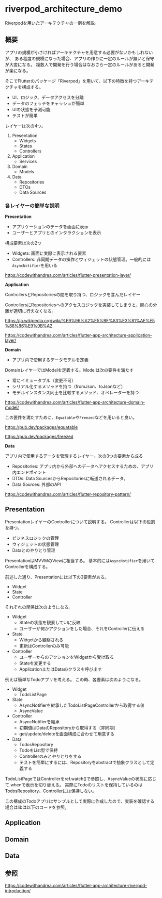 # riverpod_architecture_demo

Riverpodを用いたアーキテクチャの一例を解説。

## 概要

アプリの規模が小さければアーキテクチャを用意する必要がないかもしれないが、
ある程度の規模になった場合、アプリの作りに一定のルールが無いと保守が大変になる。
複数人で開発を行う場合はなおさら一定のルールがあると開発が楽になる。

そこでFlutterのパッケージ「Riverpod」を用いて、以下の特徴を持つアーキテクチャを構成する。

- UI、ロジック、データアクセスを分離
- データのフェッチをキャッシュが簡単
- UIの状態を予測可能
- テストが簡単

レイヤーは次の4つ。

1. Presentation
   - Widgets
   - States
   - Controllers
2. Application
   - Services
3. Domain
   - Models 
4. Data
   - Repositories
   - DTOs
   - Data Sources

### 各レイヤーの簡単な説明

**Presentation**

- アプリケーションのデータを画面に表示
- ユーザーとアプリとのインタラクションを表示

構成要素は次の2つ

- Widgets: 画面に実際に表示される要素
- Controllers: 非同期データの操作とウィジェットの状態管理。一般的には`AsyncNotifier`を用いる

https://codewithandrea.com/articles/flutter-presentation-layer/

**Application**

ControllersとRepositoriesの間を取り持つ、ロジックを含んだレイヤー

ControllersにRepositoriesへのアクセスロジックを実装してしまうと、関心の分離が適切に行えなくなる。

https://ja.wikipedia.org/wiki/%E9%96%A2%E5%BF%83%E3%81%AE%E5%88%86%E9%9B%A2

https://codewithandrea.com/articles/flutter-app-architecture-application-layer/


**Domain**

- アプリ内で使用するデータモデルを定義

DomainレイヤーではModelを定義する。Modelは次の要件を満たす

- 常にイミュータブル（変更不可）
- シリアル化するメソッドを持つ（fromJson、toJsonなど）
- モデルインスタンス同士を比較するメソッド、オペレーターを持つ

https://codewithandrea.com/articles/flutter-app-architecture-domain-model/

この要件を満たすために、`Equatable`や`Freezed`などを用いると良い。

https://pub.dev/packages/equatable

https://pub.dev/packages/freezed

**Data**

アプリ内で使用するデータを管理するレイヤー。次の3つの要素から成る

- Repositories: アプリ内から外部へのデータへアクセスするための、アプリ内エンドポイント
- DTOs: Data SourcesからRepositoriesに転送されるデータ。
- Data Sources: 外部のAPI

https://codewithandrea.com/articles/flutter-repository-pattern/

## Presentation

PresentationレイヤーのControllerについて説明する。
Controllerは以下の役割を持つ。

- ビジネスロジックの管理
- ウィジェットの状態管理
- Dataとのやりとり管理

PresentationはMVVMのViewに相当する。
基本的には`AsyncNotifier`を用いてControllerを構成する。

前述した通り、Presentationには以下の3要素がある。

- Widget
- State
- Controller

それぞれの関係は次のようになる。

- Widget
  - Stateの状態を観察してUIに反映
  - ユーザーが何かアクションをした場合、それをControllerに伝える
- State
  - Widgetから観察される
  - 更新はControllerのみ可能
- Controller
  - ユーザーからのアクションをWidgetから受け取る
  - Stateを変更する
  - ApplicationまたはDataのクラスを呼び出す

例えば簡単なTodoアプリを考える。
この時、各要素は次のようになる。

- Widget
  - TodoListPage
- State
  - AsyncNotifierを継承したTodoListPageControllerから取得する値
  - AsyncValue
- Controller
  - AsyncNotifierを継承
  - 初期値はDataのRepositoryから取得する（非同期）
  - get/update/deleteを画面構成に合わせて用意する
- Data
  - TodosRepository
  - TodoをList型で保持
  - Controllerのみとやりとりをする
  - テストを簡単にするには、Repositoryをabstractで抽象クラスとして定義する

TodoListPageではControllerをref.watch()で参照し、AsyncValueの状態に応じて.whenで表示を切り替える。
実際にTodoのリストを保持しているのはTodosRepository。Controllerには保持しない。

この構成のTodoアプリはサンプルとして実際に作成したので、実装を確認する場合はlibは以下のコードを参照。

## Application
## Domain
## Data

## 参照

https://codewithandrea.com/articles/flutter-app-architecture-riverpod-introduction/





